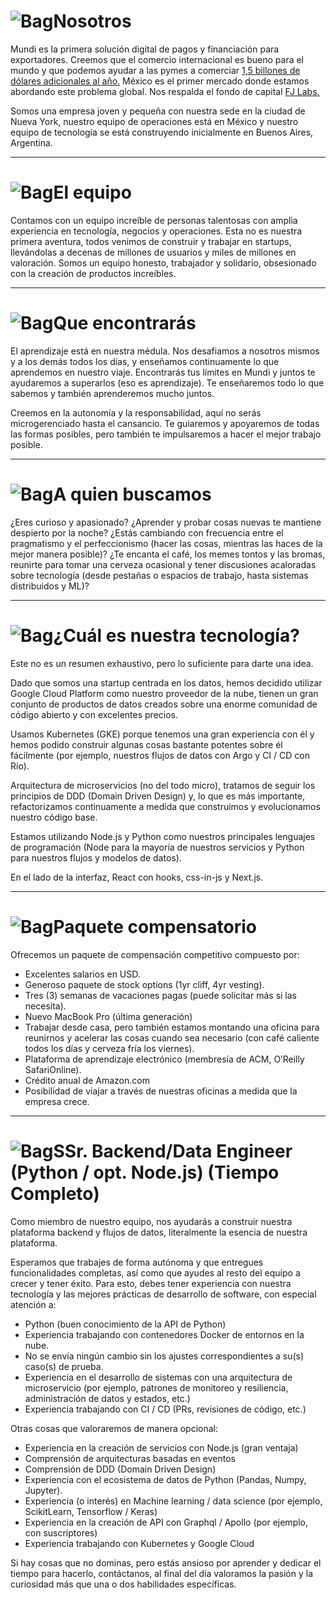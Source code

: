 # ![Bag](/icons/bag.svg 'Bag')Nosotros
Mundi es la primera solución digital de pagos y financiación para exportadores. Creemos que el comercio internacional es bueno para el mundo y que podemos ayudar a las pymes a comerciar [1,5 billones de dólares adicionales al año.](https://www.adb.org/sites/default/files/publication/359631/adb-briefs-83.pdf) México es el primer mercado donde estamos abordando este problema global.
Nos respalda el fondo de capital [FJ Labs.](http://www.fjlabs.com)

Somos una empresa joven y pequeña con nuestra sede en la ciudad de Nueva York, nuestro equipo de operaciones está en México y nuestro equipo de tecnología se está construyendo inicialmente en Buenos Aires, Argentina.

---

# ![Bag](/icons/bag.svg 'Bag')El equipo
Contamos con un equipo increíble de personas talentosas con amplia experiencia en tecnología, negocios y operaciones.
Esta no es nuestra primera aventura, todos venimos de construir y trabajar en startups, llevándolas a decenas de millones de usuarios y miles de millones en valoración.
Somos un equipo honesto, trabajador y solidario, obsesionado con la creación de productos increíbles.

---

# ![Bag](/icons/bag.svg 'Bag')Que encontrarás
El aprendizaje está en nuestra médula. Nos desafiamos a nosotros mismos y a los demás todos los días, y enseñamos continuamente lo que aprendemos en nuestro viaje.
Encontrarás tus límites en Mundi y juntos te ayudaremos a superarlos (eso es aprendizaje).
Te enseñaremos todo lo que sabemos y también aprenderemos mucho juntos.

Creemos en la autonomía y la responsabilidad, aquí no serás microgerenciado hasta el cansancio.
Te guiaremos y apoyaremos de todas las formas posibles, pero también te impulsaremos a hacer el mejor trabajo posible.

---

# ![Bag](/icons/bag.svg 'Bag')A quien buscamos
¿Eres curioso y apasionado?
¿Aprender y probar cosas nuevas te mantiene despierto por la noche?
¿Estás cambiando con frecuencia entre el pragmatismo y el perfeccionismo (hacer las cosas, mientras las haces de la mejor manera posible)?
¿Te encanta el café, los memes tontos y las bromas, reunirte para tomar una cerveza ocasional y tener discusiones acaloradas sobre tecnología (desde pestañas o espacios de trabajo, hasta sistemas distribuidos y ML)?

---

# ![Bag](/icons/bag.svg 'Bag')¿Cuál es nuestra tecnología?
Este no es un resumen exhaustivo, pero lo suficiente para darte una idea.

Dado que somos una startup centrada en los datos, hemos decidido utilizar Google Cloud Platform como nuestro proveedor de la nube, tienen un gran conjunto de productos de datos creados sobre una enorme comunidad de código abierto y con excelentes precios.

Usamos Kubernetes (GKE) porque tenemos una gran experiencia con él y hemos podido construir algunas cosas bastante potentes sobre él fácilmente (por ejemplo, nuestros flujos de datos con Argo y CI / CD con Rio).

Arquitectura de microservicios (no del todo micro), tratamos de seguir los principios de DDD (Domain Driven Design) y, lo que es más importante, refactorizamos continuamente a medida que construimos y evolucionamos nuestro código base.

Estamos utilizando Node.js y Python como nuestros principales lenguajes de programación (Node para la mayoría de nuestros servicios y Python para nuestros flujos y modelos de datos).

En el lado de la interfaz, React con hooks, css-in-js y Next.js.

---

# ![Bag](/icons/bag.svg 'Bag')Paquete compensatorio
Ofrecemos un paquete de compensación competitivo compuesto por:
* Excelentes salarios en USD.
* Generoso paquete de stock options (1yr cliff, 4yr vesting).
* Tres (3) semanas de vacaciones pagas (puede solicitar más si las necesita).
* Nuevo MacBook Pro (última generación)
* Trabajar desde casa, pero también estamos montando una oficina para reunirnos y acelerar las cosas cuando sea necesario (con café caliente todos los días y cerveza fría los viernes).
* Plataforma de aprendizaje electrónico (membresía de ACM, O’Reilly SafariOnline).
* Crédito anual de Amazon.com
* Posibilidad de viajar a través de nuestras oficinas a medida que la empresa crece.

---

# ![Bag](/icons/bag.svg 'Bag')SSr. Backend/Data Engineer (Python / opt. Node.js) (Tiempo Completo)
Como miembro de nuestro equipo, nos ayudarás a construir nuestra plataforma backend y flujos de datos, literalmente la esencia de nuestra plataforma.

Esperamos que trabajes de forma autónoma y que entregues funcionalidades completas, así como que ayudes al resto del equipo a crecer y tener éxito.
Para esto, debes tener experiencia con nuestra tecnología y las mejores prácticas de desarrollo de software, con especial atención a:
* Python (buen conocimiento de la API de Python)
* Experiencia trabajando con contenedores Docker de entornos en la nube.
* No se envía ningún cambio sin los ajustes correspondientes a su(s) caso(s) de prueba.
* Experiencia en el desarrollo de sistemas con una arquitectura de microservicio (por ejemplo, patrones de monitoreo y resiliencia, administración de datos y estados, etc.)
* Experiencia trabajando con CI / CD (PRs, revisiones de código, etc.)

Otras cosas que valoraremos de manera opcional:
* Experiencia en la creación de servicios con Node.js (gran ventaja)
* Comprensión de arquitecturas basadas en eventos
* Comprensión de DDD (Domain Driven Design)
* Experiencia con el ecosistema de datos de Python (Pandas, Numpy, Jupyter).
* Experiencia (o interés) en Machine learning / data science (por ejemplo, ScikitLearn, Tensorflow / Keras)
* Experiencia en la creación de API con Graphql / Apollo (por ejemplo, con suscriptores)
* Experiencia trabajando con Kubernetes y Google Cloud

Si hay cosas que no dominas, pero estás ansioso por aprender y dedicar el tiempo para hacerlo, contáctanos, al final del día valoramos la pasión y la curiosidad más que una o dos habilidades específicas.

